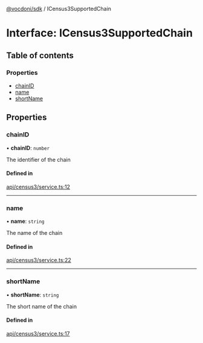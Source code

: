 [@vocdoni/sdk](/sdk) / ICensus3SupportedChain

# Interface: ICensus3SupportedChain

## Table of contents

### Properties

- [chainID](ICensus3SupportedChain#chainid)
- [name](ICensus3SupportedChain#name)
- [shortName](ICensus3SupportedChain#shortname)

## Properties

### chainID

• **chainID**: `number`

The identifier of the chain

#### Defined in

[api/census3/service.ts:12](https://github.com/vocdoni/vocdoni-sdk/blob/1053e59/src/api/census3/service.ts#L12)

___

### name

• **name**: `string`

The name of the chain

#### Defined in

[api/census3/service.ts:22](https://github.com/vocdoni/vocdoni-sdk/blob/1053e59/src/api/census3/service.ts#L22)

___

### shortName

• **shortName**: `string`

The short name of the chain

#### Defined in

[api/census3/service.ts:17](https://github.com/vocdoni/vocdoni-sdk/blob/1053e59/src/api/census3/service.ts#L17)
